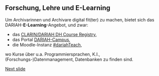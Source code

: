 ## Forschung, Lehre und E-Learning

Um Archivarinnen und Archivare digital fit(ter) zu machen, bietet sich das DARIAH-**E-Learning**-Angebot, und zwar:
- das [CLARIN/DARIAH DH Course Registry](https://dhcr.clarin-dariah.eu/),
- das Portal [DARIAH-Campus](https://campus.dariah.eu/),
- die Moodle-Instanz [#dariahTeach](https://teach.dariah.eu/),
  
wo Kurse über u.a. Programmiersprachen, K.I., (Forschungs-)Datenmanagement, Datenbanken zu finden sind.

[Next slide](05.md)
